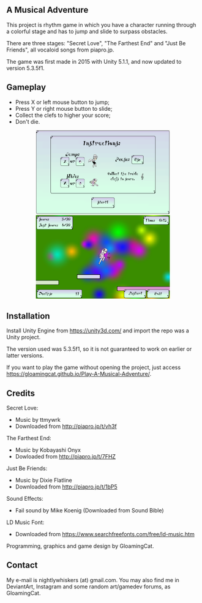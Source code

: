 ## A Musical Adventure

This project is rhythm game in which you have a character running through a colorful stage and has to jump and slide to surpass obstacles.

There are three stages: "Secret Love", "The Farthest End" and "Just Be Friends", all vocaloid songs from piapro.jp.

The game was first made in 2015 with Unity 5.1.1, and now updated to version 5.3.5f1.

## Gameplay

* Press X or left mouse button to jump;
* Press Y or right mouse button to slide;
* Collect the clefs to higher your score;
* Don't die.

<p align="center">
  <img src="https://github.com/GloamingCat/A-Musical-Adventure/blob/master/screenshots/instructions.png?raw=true" width="350"/>
  <img src="https://github.com/GloamingCat/A-Musical-Adventure/blob/master/screenshots/stage.png?raw=true" width="350"/>
</p>

## Installation

Install Unity Engine from https://unity3d.com/ and import the repo was a Unity project.

The version used was 5.3.5f1, so it is not guaranteed to work on earlier or latter versions.

If you want to play the game without opening the project, just access https://gloamingcat.github.io/Play-A-Musical-Adventure/.

## Credits

Secret Love:
* Music by ttmywrk
* Downloaded from http://piapro.jp/t/vh3f

The Farthest End:
* Music by Kobayashi Onyx
* Dowloaded from http://piapro.jp/t/7FHZ

Just Be Friends: 
* Music by Dixie Flatline
* Downloaded from http://piapro.jp/t/1bP5

Sound Effects:
* Fail sound by Mike Koenig (Downloaded from Sound Bible)

LD Music Font:
* Downloaded from https://www.searchfreefonts.com/free/ld-music.htm

Programming, graphics and game design by GloamingCat.

## Contact

My e-mail is nightlywhiskers (at) gmail.com. You may also find me in DeviantArt, Instagram and some random art/gamedev forums, as GloamingCat.
